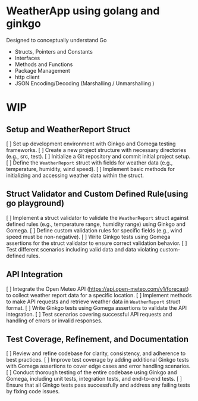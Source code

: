 # WeatherApp using golang and ginkgo

Designed to conceptually understand Go

- Structs, Pointers and Constants
- Interfaces
- Methods and Functions
- Package Management
- http client
- JSON Encoding/Decoding (Marshalling / Unmarshalling )

# WIP

## Setup and WeatherReport Struct

[ ] Set up development environment with Ginkgo and Gomega testing frameworks.
[ ] Create a new project structure with necessary directories (e.g., src, test).
[ ] Initialize a Git repository and commit initial project setup.
[ ] Define the `WeatherReport` struct with fields for weather data (e.g., temperature, humidity, wind speed).
[ ] Implement basic methods for initializing and accessing weather data within the struct.

## Struct Validator and Custom Defined Rule(using go playground)

[ ] Implement a struct validator to validate the `WeatherReport` struct against defined rules (e.g., temperature range, humidity range) using Ginkgo and Gomega.
[ ] Define custom validation rules for specific fields (e.g., wind speed must be non-negative).
[ ] Write Ginkgo tests using Gomega assertions for the struct validator to ensure correct validation behavior.
[ ] Test different scenarios including valid data and data violating custom-defined rules.

## API Integration

[ ] Integrate the Open Meteo API (https://api.open-meteo.com/v1/forecast) to collect weather report data for a specific location.
[ ] Implement methods to make API requests and retrieve weather data in `WeatherReport` struct format.
[ ] Write Ginkgo tests using Gomega assertions to validate the API integration.
[ ] Test scenarios covering successful API requests and handling of errors or invalid responses.

## Test Coverage, Refinement, and Documentation

[ ] Review and refine codebase for clarity, consistency, and adherence to best practices.
[ ] Improve test coverage by adding additional Ginkgo tests with Gomega assertions to cover edge cases and error handling scenarios.
[ ] Conduct thorough testing of the entire codebase using Ginkgo and Gomega, including unit tests, integration tests, and end-to-end tests.
[ ] Ensure that all Ginkgo tests pass successfully and address any failing tests by fixing code issues.

